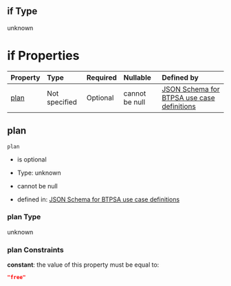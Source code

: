 ## if Type

unknown

# if Properties

| Property      | Type          | Required | Nullable       | Defined by                                                                                                                                                                                                                                  |
| :------------ | :------------ | :------- | :------------- | :------------------------------------------------------------------------------------------------------------------------------------------------------------------------------------------------------------------------------------------ |
| [plan](#plan) | Not specified | Optional | cannot be null | [JSON Schema for BTPSA use case definitions](btpsa-usecase-properties-services-items-allof-1-then-allof-83-then-allof-0-if-properties-plan.md "undefined#/properties/services/items/allOf/1/then/allOf/83/then/allOf/0/if/properties/plan") |

## plan



`plan`

*   is optional

*   Type: unknown

*   cannot be null

*   defined in: [JSON Schema for BTPSA use case definitions](btpsa-usecase-properties-services-items-allof-1-then-allof-83-then-allof-0-if-properties-plan.md "undefined#/properties/services/items/allOf/1/then/allOf/83/then/allOf/0/if/properties/plan")

### plan Type

unknown

### plan Constraints

**constant**: the value of this property must be equal to:

```json
"free"
```
